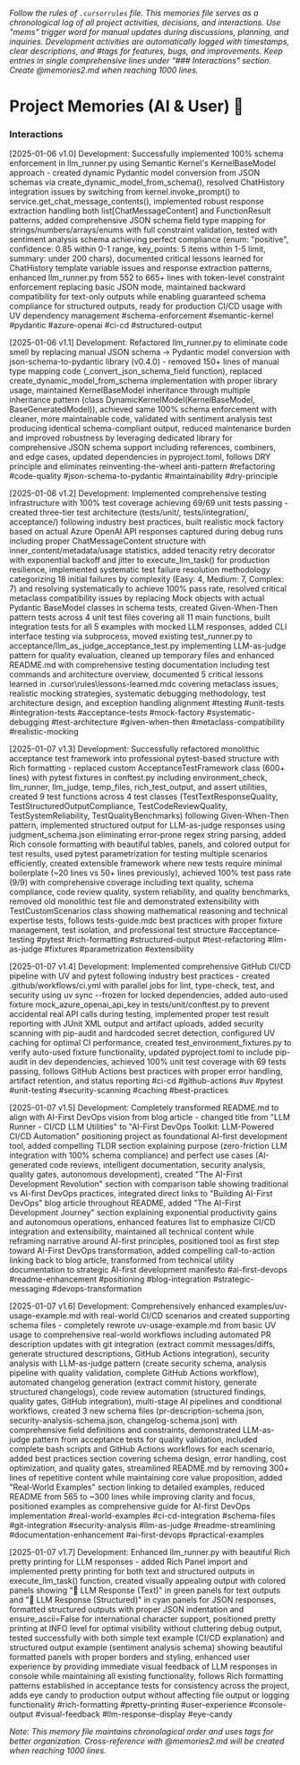 *Follow the rules of `.cursorrules` file. This memories file serves as a chronological log of all project activities, decisions, and interactions. Use "mems" trigger word for manual updates during discussions, planning, and inquiries. Development activities are automatically logged with timestamps, clear descriptions, and #tags for features, bugs, and improvements. Keep entries in single comprehensive lines under "### Interactions" section. Create @memories2.md when reaching 1000 lines.*

# Project Memories (AI & User) 🧠

### Interactions

[2025-01-06 v1.0] Development: Successfully implemented 100% schema enforcement in llm_runner.py using Semantic Kernel's KernelBaseModel approach - created dynamic Pydantic model conversion from JSON schemas via create_dynamic_model_from_schema(), resolved ChatHistory integration issues by switching from kernel.invoke_prompt() to service.get_chat_message_contents(), implemented robust response extraction handling both list[ChatMessageContent] and FunctionResult patterns, added comprehensive JSON schema field type mapping for strings/numbers/arrays/enums with full constraint validation, tested with sentiment analysis schema achieving perfect compliance (enum: "positive", confidence: 0.85 within 0-1 range, key_points: 5 items within 1-5 limit, summary: under 200 chars), documented critical lessons learned for ChatHistory template variable issues and response extraction patterns, enhanced llm_runner.py from 552 to 665+ lines with token-level constraint enforcement replacing basic JSON mode, maintained backward compatibility for text-only outputs while enabling guaranteed schema compliance for structured outputs, ready for production CI/CD usage with UV dependency management #schema-enforcement #semantic-kernel #pydantic #azure-openai #ci-cd #structured-output

[2025-01-06 v1.1] Development: Refactored llm_runner.py to eliminate code smell by replacing manual JSON schema → Pydantic model conversion with json-schema-to-pydantic library (v0.4.0) - removed 150+ lines of manual type mapping code (_convert_json_schema_field function), replaced create_dynamic_model_from_schema implementation with proper library usage, maintained KernelBaseModel inheritance through multiple inheritance pattern (class DynamicKernelModel(KernelBaseModel, BaseGeneratedModel)), achieved same 100% schema enforcement with cleaner, more maintainable code, validated with sentiment analysis test producing identical schema-compliant output, reduced maintenance burden and improved robustness by leveraging dedicated library for comprehensive JSON schema support including references, combiners, and edge cases, updated dependencies in pyproject.toml, follows DRY principle and eliminates reinventing-the-wheel anti-pattern #refactoring #code-quality #json-schema-to-pydantic #maintainability #dry-principle

[2025-01-06 v1.2] Development: Implemented comprehensive testing infrastructure with 100% test coverage achieving 69/69 unit tests passing - created three-tier test architecture (tests/unit/, tests/integration/, acceptance/) following industry best practices, built realistic mock factory based on actual Azure OpenAI API responses captured during debug runs including proper ChatMessageContent structure with inner_content/metadata/usage statistics, added tenacity retry decorator with exponential backoff and jitter to execute_llm_task() for production resilience, implemented systematic test failure resolution methodology categorizing 18 initial failures by complexity (Easy: 4, Medium: 7, Complex: 7) and resolving systematically to achieve 100% pass rate, resolved critical metaclass compatibility issues by replacing Mock objects with actual Pydantic BaseModel classes in schema tests, created Given-When-Then pattern tests across 4 unit test files covering all 11 main functions, built integration tests for all 5 examples with mocked LLM responses, added CLI interface testing via subprocess, moved existing test_runner.py to acceptance/llm_as_judge_acceptance_test.py implementing LLM-as-judge pattern for quality evaluation, cleaned up temporary files and enhanced README.md with comprehensive testing documentation including test commands and architecture overview, documented 5 critical lessons learned in .cursor\rules\lessons-learned.mdc covering metaclass issues, realistic mocking strategies, systematic debugging methodology, test architecture design, and exception handling alignment #testing #unit-tests #integration-tests #acceptance-tests #mock-factory #systematic-debugging #test-architecture #given-when-then #metaclass-compatibility #realistic-mocking

[2025-01-07 v1.3] Development: Successfully refactored monolithic acceptance test framework into professional pytest-based structure with Rich formatting - replaced custom AcceptanceTestFramework class (600+ lines) with pytest fixtures in conftest.py including environment_check, llm_runner, llm_judge, temp_files, rich_test_output, and assert utilities, created 9 test functions across 4 test classes (TestTextResponseQuality, TestStructuredOutputCompliance, TestCodeReviewQuality, TestSystemReliability, TestQualityBenchmarks) following Given-When-Then pattern, implemented structured output for LLM-as-judge responses using judgment_schema.json eliminating error-prone regex string parsing, added Rich console formatting with beautiful tables, panels, and colored output for test results, used pytest parametrization for testing multiple scenarios efficiently, created extensible framework where new tests require minimal boilerplate (~20 lines vs 50+ lines previously), achieved 100% test pass rate (9/9) with comprehensive coverage including text quality, schema compliance, code review quality, system reliability, and quality benchmarks, removed old monolithic test file and demonstrated extensibility with TestCustomScenarios class showing mathematical reasoning and technical expertise tests, follows tests-guide.mdc best practices with proper fixture management, test isolation, and professional test structure #acceptance-testing #pytest #rich-formatting #structured-output #test-refactoring #llm-as-judge #fixtures #parametrization #extensibility

[2025-01-07 v1.4] Development: Implemented comprehensive GitHub CI/CD pipeline with UV and pytest following industry best practices - created .github/workflows/ci.yml with parallel jobs for lint, type-check, test, and security using uv sync --frozen for locked dependencies, added auto-used fixture mock_azure_openai_api_key in tests/unit/conftest.py to prevent accidental real API calls during testing, implemented proper test result reporting with JUnit XML output and artifact uploads, added security scanning with pip-audit and hardcoded secret detection, configured UV caching for optimal CI performance, created test_environment_fixtures.py to verify auto-used fixture functionality, updated pyproject.toml to include pip-audit in dev dependencies, achieved 100% unit test coverage with 69 tests passing, follows GitHub Actions best practices with proper error handling, artifact retention, and status reporting #ci-cd #github-actions #uv #pytest #unit-testing #security-scanning #caching #best-practices

[2025-01-07 v1.5] Development: Completely transformed README.md to align with AI-First DevOps vision from blog article - changed title from "LLM Runner - CI/CD LLM Utilities" to "AI-First DevOps Toolkit: LLM-Powered CI/CD Automation" positioning project as foundational AI-first development tool, added compelling TLDR section explaining purpose (zero-friction LLM integration with 100% schema compliance) and perfect use cases (AI-generated code reviews, intelligent documentation, security analysis, quality gates, autonomous development), created "The AI-First Development Revolution" section with comparison table showing traditional vs AI-first DevOps practices, integrated direct links to "Building AI-First DevOps" blog article throughout README, added "The AI-First Development Journey" section explaining exponential productivity gains and autonomous operations, enhanced features list to emphasize CI/CD integration and extensibility, maintained all technical content while reframing narrative around AI-first principles, positioned tool as first step toward AI-First DevOps transformation, added compelling call-to-action linking back to blog article, transformed from technical utility documentation to strategic AI-first development manifesto #ai-first-devops #readme-enhancement #positioning #blog-integration #strategic-messaging #devops-transformation

[2025-01-07 v1.6] Development: Comprehensively enhanced examples/uv-usage-example.md with real-world CI/CD scenarios and created supporting schema files - completely rewrote uv-usage-example.md from basic UV usage to comprehensive real-world workflows including automated PR description updates with git integration (extract commit messages/diffs, generate structured descriptions, GitHub Actions integration), security analysis with LLM-as-judge pattern (create security schema, analysis pipeline with quality validation, complete GitHub Actions workflow), automated changelog generation (extract commit history, generate structured changelogs), code review automation (structured findings, quality gates, GitHub integration), multi-stage AI pipelines and conditional workflows, created 3 new schema files (pr-description-schema.json, security-analysis-schema.json, changelog-schema.json) with comprehensive field definitions and constraints, demonstrated LLM-as-judge pattern from acceptance tests for quality validation, included complete bash scripts and GitHub Actions workflows for each scenario, added best practices section covering schema design, error handling, cost optimization, and quality gates, streamlined README.md by removing 300+ lines of repetitive content while maintaining core value proposition, added "Real-World Examples" section linking to detailed examples, reduced README from 565 to ~300 lines while improving clarity and focus, positioned examples as comprehensive guide for AI-first DevOps implementation #real-world-examples #ci-cd-integration #schema-files #git-integration #security-analysis #llm-as-judge #readme-streamlining #documentation-enhancement #ai-first-devops #practical-examples

[2025-01-07 v1.7] Development: Enhanced llm_runner.py with beautiful Rich pretty printing for LLM responses - added Rich Panel import and implemented pretty printing for both text and structured outputs in execute_llm_task() function, created visually appealing output with colored panels showing "🤖 LLM Response (Text)" in green panels for text outputs and "🤖 LLM Response (Structured)" in cyan panels for JSON responses, formatted structured outputs with proper JSON indentation and ensure_ascii=False for international character support, positioned pretty printing at INFO level for optimal visibility without cluttering debug output, tested successfully with both simple text example (CI/CD explanation) and structured output example (sentiment analysis schema) showing beautiful formatted panels with proper borders and styling, enhanced user experience by providing immediate visual feedback of LLM responses in console while maintaining all existing functionality, follows Rich formatting patterns established in acceptance tests for consistency across the project, adds eye candy to production output without affecting file output or logging functionality #rich-formatting #pretty-printing #user-experience #console-output #visual-feedback #llm-response-display #eye-candy

*Note: This memory file maintains chronological order and uses tags for better organization. Cross-reference with @memories2.md will be created when reaching 1000 lines.*
